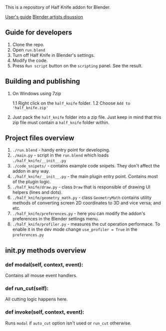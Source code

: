 This is a repository of Half Knife addon for Blender.

[User's guide](https://github.com/artempoletsky/half_knife_docs)
[Blender artists disussion](https://blenderartists.org/t/half-knife-fast-knife-tool-for-blender/)

## Guide for developers

1. Clone the repo.
2. Open `run.blend`
3. Turn off Half Knife in Blender's settings.
4. Modify the code.
5. Press `Run script` button on the `scripting` panel. See the result.

## Building and publishing

1. On Windows using 7zip 

    1.1 Right click on the `half_knife` folder.
    1.2 Choose `Add to 'half_knife.zip'`

2. Just pack the `half_knife` folder into a zip file. Just keep in mind that this zip file must contain a `half_knife` folder within.

## Project files overview

1. `./run.blend` - handy entry point for developing.
2. `./main.py` - script in the `run.blend` which loads `./half_knife/__init__.py`
3. `./code_snipets/` - contains example code snipets. They don't affect the addon in any way.
4. `./half_knife/__init__.py` - the main plugin entry point. Contains most of the plugin logic. 
5. `./half_knife/draw.py` - class `Draw` that is responsible of drawing UI helpers (lines and dots).
6. `./half_knife/geometry_math.py` - class `GeometryMath` contains utility methods of converting screen 2D coordinates to 3D and vice versa; and etc.
7. `./half_knife/preferences.py` - here you can modify the addon's preferences in the Blender settings menu.
8. `./half_knife/profiler.py` - measures the cut operation performace. To enable it in the dev mode change `use_profiler = True` in the `preferences.py`

## __init__.py methods overview

### def modal(self, context, event):

Contains all mouse event handlers.

### def run_cut(self):

All cutting logic happens here. 

### def invoke(self, context, event):

Runs `modal` if `auto_cut` option isn't used or `run_cut` otherwise.

